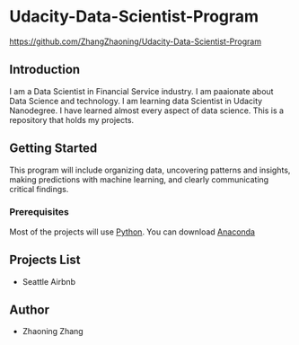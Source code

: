 # Udacity-Data-Scientist-Program
https://github.com/ZhangZhaoning/Udacity-Data-Scientist-Program

## Introduction

I am a Data Scientist in Financial Service industry. I am paaionate about Data Science and technology. I am learning data Scientist in Udacity Nanodegree. I have learned almost every aspect of data science. This is a repository that holds my projects. 


## Getting Started

This program will include organizing data, uncovering patterns and insights, making predictions with machine learning, and clearly communicating critical findings.

### Prerequisites

Most of the projects will use [Python](https://www.python.org). You can download [Anaconda](https://www.continuum.io/downloads)

## Projects List

 * Seattle Airbnb
 

## Author

* Zhaoning Zhang
